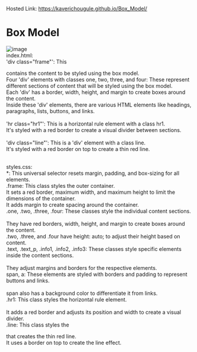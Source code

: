 Hosted Link: https://kaverichougule.github.io/Box_Model/

# Box Model
![image](https://github.com/kaverichougule/Box_Model/assets/101037685/b075be6d-1696-40da-bf3b-138ca9dd7814) <br>
index.html: <br>
'div class="frame"': This <div> contains the content to be styled using the box model. <br>
Four 'div' elements with classes one, two, three, and four: These represent different sections of content that will be styled using the box model. <br>
Each 'div' has a border, width, height, and margin to create boxes around the content. <br>
Inside these 'div' elements, there are various HTML elements like headings, paragraphs, lists, buttons, and links. <br><br>
'hr class="hr1"': This is a horizontal rule element with a class hr1. <br>
It's styled with a red border to create a visual divider between sections. <br> <br>
'div class="line"': This is a 'div' element with a class line.<br>
It's styled with a red border on top to create a thin red line. <br> <br>

styles.css:<br>
*: This universal selector resets margin, padding, and box-sizing for all elements. <br>
.frame: This class styles the outer container.<br>
It sets a red border, maximum width, and maximum height to limit the dimensions of the container. <br>
It adds margin to create spacing around the container. <br>
.one, .two, .three, .four: These classes style the individual content sections. <br>
<br>
They have red borders, width, height, and margin to create boxes around the content. <br>
.two, .three, and .four have height: auto; to adjust their height based on content. <br>
.text, .text_p, .info1, .info2, .info3: These classes style specific elements inside the content sections. <br>
<br>
They adjust margins and borders for the respective elements. <br>
span, a: These elements are styled with borders and padding to represent buttons and links. <br>
<br>
span also has a background color to differentiate it from links.<br>
.hr1: This class styles the horizontal rule element.<br>
<br>
It adds a red border and adjusts its position and width to create a visual divider.<br>
.line: This class styles the <div> that creates the thin red line.
<br>
It uses a border on top to create the line effect.<br>
